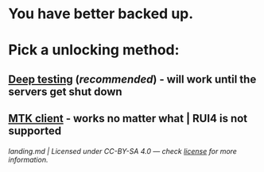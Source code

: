 # You have better backed up.

# Pick a unlocking method:

## [Deep testing](/md/deep-testing.guide.md) (*recommended*) - will work until the servers get shut down
## [MTK client](/md/mtk.guide.md) - works no matter what | RUI4 is not supported

###### landing.md | Licensed under CC-BY-SA 4.0 — check [license](/LICENSE) for more information.